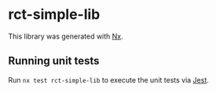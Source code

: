 # rct-simple-lib

This library was generated with [Nx](https://nx.dev).

## Running unit tests

Run `nx test rct-simple-lib` to execute the unit tests via [Jest](https://jestjs.io).
